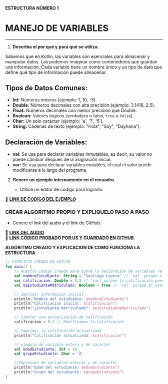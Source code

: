 #### ESTRUCTURA NÚMERO 1  
# MANEJO DE VARIABLES  

---

1. **Describa el por qué y para qué se utiliza.**

Sabemos que en Kotlin, las variables son esenciales para almacenar y manipular datos. Las podemos imaginar como contenedores que guardan una información. Cada variable tiene un nombre único y un tipo de dato que define qué tipo de información puede almacenar.

## Tipos de Datos Comunes:

* **Int:** Números enteros (ejemplo: 1, 10, -5).
* **Double:** Números decimales con alta precisión (ejemplo: 3.1416, 2.5).
* **Float:** Números decimales con menor precisión que Double.
* **Boolean:** Valores lógicos (verdadero o falso, `true` o `false`).
* **Char:** Un solo carácter (ejemplo: 'a', '?', '5').
* **String:** Cadenas de texto (ejemplo: "Hola", "Soy", "Dayhana").

## Declaración de Variables:

* **val:** Se usa para declarar variables inmutables, es decir, su valor no puede cambiar después de la asignación inicial.
* **var:** Se usa para declarar variables mutables, el cual el valor puede modificarse a lo largo del programa.
   
2. **Genere un ejemplo internamente en el recuadro.**  

   - Utilice un editor de código para lograrlo.  

🔗 **[LINK DE CODIGO DEL EJEMPLO](https://pl.kotl.in/GIx__N5YU?theme=darcula&readOnly=true)** 

### CREAR ALGORITMO PROPIO Y EXPLIQUELO PASO A PASO 
- Genere el link del audio y el link de GitHub.  

🔗 **[LINK DEL AUDIO]()**  
🔗 **[LINK CÓDIGO PROBADO POR US Y GUARDADO EN GITHUB](https://github.com/dayhaaCode-25/Fichas_Kotlin/blob/39c4e4b7160b0ca620b97ee262ca7a49f6fb212a/Tarjeta%20numero%201/MANEJO%20DE%20VARIABLES.PNG)**.

**ALGORITMO CREADO Y EXPLICACION DE COMO FUNCIONA LA ESTRUCTURA**
```kotlin
// EJERCICIO CREADO EN KOTLIN
fun main() {
    // Nuestro codigo creado sera sobre la declaración de variables relacionadas con un estudiante.
    val nombreEstudiante: String = "Santiago Lopera" // 'val' porque el nombre no cambiará
    var calificacion: Double = 8.5 // 'var' porque la calificación puede actualizarse
    val esEstudianteMatriculado: Boolean = true // 'val' porque el estado de matriculación no cambia

    // Imprimir información inicial
    println("Nombre del estudiante: $nombreEstudiante")
    println("Calificación inicial: $calificacion")
    println("¿Estudiante matriculado?: $esEstudianteMatriculado")

    // Simular una actualización de calificación
    calificacion = 9.2 // Modificamos la calificación

    // Imprimir la calificación actualizada
    println("Calificación actualizada: $calificacion")

    // ejemplo de variable entera y de caracter
    val edadEstudiante: Int = 18
    val grupoEstudiante: Char = 'A'

    //Impresión de variables enteras y de caracter.
    println("Edad del estudiante: $edadEstudiante")
    println("Grupo del estudiante: $grupoEstudiante")
}
```
